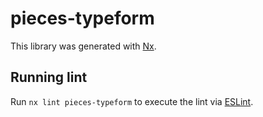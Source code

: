 # pieces-typeform

This library was generated with [Nx](https://nx.dev).

## Running lint

Run `nx lint pieces-typeform` to execute the lint via [ESLint](https://eslint.org/).

